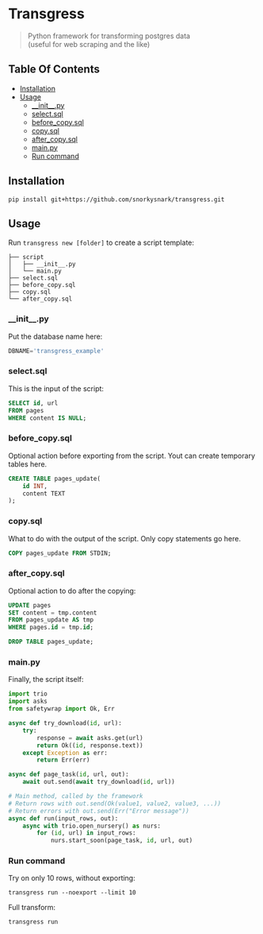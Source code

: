 # Transgress
> Python framework for transforming postgres data  
> (useful for web scraping and the like)

## Table Of Contents
* [Installation](#installation)
* [Usage](#usage)
   * [\_\_init\_\_.py](#\_\_init\_\_py)
   * [select.sql](#selectsql)
   * [before_copy.sql](#before_copysql)
   * [copy.sql](#copysql)
   * [after_copy.sql](#after_copysql)
   * [main.py](#mainpy)
   * [Run command](#run-command)



## Installation
```
pip install git+https://github.com/snorkysnark/transgress.git
```
## Usage
Run `transgress new [folder]` to create a script template:

```
├── script
│   ├── __init__.py
│   └── main.py
├── select.sql
├── before_copy.sql
├── copy.sql
└── after_copy.sql
```
### \_\_init\_\_.py
Put the database name here:
```python
DBNAME='transgress_example'
```

### select.sql
This is the input of the script:
```sql
SELECT id, url
FROM pages
WHERE content IS NULL;
```

### before_copy.sql
Optional action before exporting from the script.
Yout can create temporary tables here.
```sql
CREATE TABLE pages_update(
	id INT,
	content TEXT
);
```
### copy.sql
What to do with the output of the script.
Only copy statements go here.
```sql
COPY pages_update FROM STDIN;
```

### after_copy.sql
Optional action to do after the copying:
```sql
UPDATE pages
SET content = tmp.content
FROM pages_update AS tmp
WHERE pages.id = tmp.id;

DROP TABLE pages_update;
```

### main.py
Finally, the script itself:
```python
import trio
import asks
from safetywrap import Ok, Err

async def try_download(id, url):
    try:
        response = await asks.get(url)
        return Ok((id, response.text))
    except Exception as err:
        return Err(err)

async def page_task(id, url, out):
    await out.send(await try_download(id, url))

# Main method, called by the framework
# Return rows with out.send(Ok(value1, value2, value3, ...))
# Return errors with out.send(Err("Error message"))
async def run(input_rows, out):
    async with trio.open_nursery() as nurs:
        for (id, url) in input_rows:
            nurs.start_soon(page_task, id, url, out)
```

### Run command
Try on only 10 rows, without exporting:
```
transgress run --noexport --limit 10
```
Full transform:
```
transgress run
